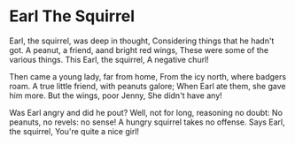 # Earl The Squirrel

Earl, the squirrel, was deep in thought,
Considering things that he hadn't got.
A peanut, a friend, aand bright red wings,
These were some of the various things.
  This Earl, the squirrel,
  A negative churl!

Then came a young lady, far from home,
From the icy north, where badgers roam.
A true little friend, with peanuts galore;
When Earl ate them, she gave him more.
  But the wings, poor Jenny,
  She didn't have any!
  
Was Earl angry and did he pout?
Well, not for long, reasoning no doubt:
No peanuts, no revels: no sense!
A hungry squirrel takes no offense.
  Says Earl, the squirrel,
  You're quite a nice girl!
  
  
